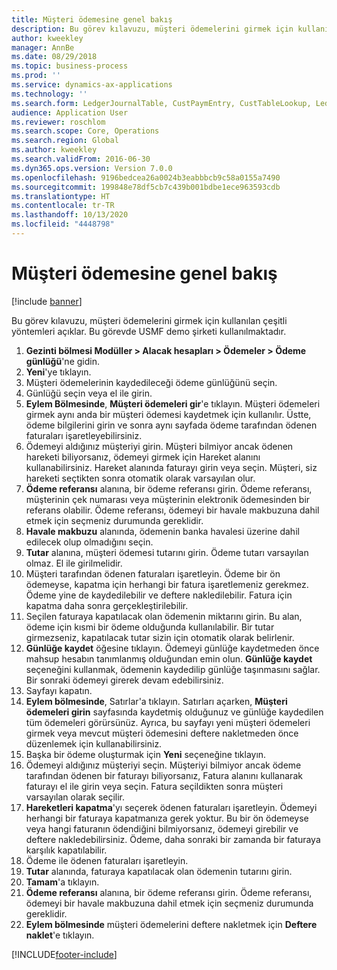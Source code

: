 ```yaml
---
title: Müşteri ödemesine genel bakış
description: Bu görev kılavuzu, müşteri ödemelerini girmek için kullanılan çeşitli yöntemleri açıklar.
author: kweekley
manager: AnnBe
ms.date: 08/29/2018
ms.topic: business-process
ms.prod: ''
ms.service: dynamics-ax-applications
ms.technology: ''
ms.search.form: LedgerJournalTable, CustPaymEntry, CustTableLookup, LedgerJournalTransCustPaym, CustOpenTrans, BankAccountTableLookUp
audience: Application User
ms.reviewer: roschlom
ms.search.scope: Core, Operations
ms.search.region: Global
ms.author: kweekley
ms.search.validFrom: 2016-06-30
ms.dyn365.ops.version: Version 7.0.0
ms.openlocfilehash: 9196bedcea26a0024b3eabbbcb9c58a0155a7490
ms.sourcegitcommit: 199848e78df5cb7c439b001bdbe1ece963593cdb
ms.translationtype: HT
ms.contentlocale: tr-TR
ms.lasthandoff: 10/13/2020
ms.locfileid: "4448798"
---
```

# <a name="customer-payment-overview"></a>Müşteri ödemesine genel bakış

[!include [banner](../../includes/banner.md)]

Bu görev kılavuzu, müşteri ödemelerini girmek için kullanılan çeşitli yöntemleri açıklar. Bu görevde USMF demo şirketi kullanılmaktadır.

1. **Gezinti bölmesi Modüller > Alacak hesapları > Ödemeler > Ödeme günlüğü**'ne gidin.
2. **Yeni**'ye tıklayın.
3. Müşteri ödemelerinin kaydedileceği ödeme günlüğünü seçin.
4. Günlüğü seçin veya el ile girin.
5. **Eylem Bölmesinde**, **Müşteri ödemeleri gir**'e tıklayın. Müşteri ödemeleri girmek aynı anda bir müşteri ödemesi kaydetmek için kullanılır. Üstte, ödeme bilgilerini girin ve sonra aynı sayfada ödeme tarafından ödenen faturaları işaretleyebilirsiniz.  
6. Ödemeyi aldığınız müşteriyi girin. Müşteri bilmiyor ancak ödenen hareketi biliyorsanız, ödemeyi girmek için Hareket alanını kullanabilirsiniz. Hareket alanında faturayı girin veya seçin. Müşteri, siz hareketi seçtikten sonra otomatik olarak varsayılan olur.
7. **Ödeme referansı** alanına, bir ödeme referansı girin. Ödeme referansı, müşterinin çek numarası veya müşterinin elektronik ödemesinden bir referans olabilir. Ödeme referansı, ödemeyi bir havale makbuzuna dahil etmek için seçmeniz durumunda gereklidir.  
8. **Havale makbuzu** alanında, ödemenin banka havalesi üzerine dahil edilecek olup olmadığını seçin. 
9. **Tutar** alanına, müşteri ödemesi tutarını girin. Ödeme tutarı varsayılan olmaz. El ile girilmelidir. 
10. Müşteri tarafından ödenen faturaları işaretleyin. Ödeme bir ön ödemeyse, kapatma için herhangi bir fatura işaretlemeniz gerekmez. Ödeme yine de kaydedilebilir ve deftere nakledilebilir. Fatura için kapatma daha sonra gerçekleştirilebilir.
11. Seçilen faturaya kapatılacak olan ödemenin miktarını girin. Bu alan, ödeme için kısmi bir ödeme olduğunda kullanılabilir. Bir tutar girmezseniz, kapatılacak tutar sizin için otomatik olarak belirlenir.
12. **Günlüğe kaydet** öğesine tıklayın. Ödemeyi günlüğe kaydetmeden önce mahsup hesabın tanımlanmış olduğundan emin olun. **Günlüğe kaydet** seçeneğini kullanmak, ödemenin kaydedilip günlüğe taşınmasını sağlar. Bir sonraki ödemeyi girerek devam edebilirsiniz.
13. Sayfayı kapatın.
14. **Eylem bölmesinde**, Satırlar'a tıklayın. Satırları açarken, **Müşteri ödemeleri girin** sayfasında kaydetmiş olduğunuz ve günlüğe kaydedilen tüm ödemeleri görürsünüz. Ayrıca, bu sayfayı yeni müşteri ödemeleri girmek veya mevcut müşteri ödemesini deftere nakletmeden önce düzenlemek için kullanabilirsiniz.
15. Başka bir ödeme oluşturmak için **Yeni** seçeneğine tıklayın. 
16. Ödemeyi aldığınız müşteriyi seçin. Müşteriyi bilmiyor ancak ödeme tarafından ödenen bir faturayı biliyorsanız, Fatura alanını kullanarak faturayı el ile girin veya seçin. Fatura seçildikten sonra müşteri varsayılan olarak seçilir.  
17. **Hareketleri kapatma**'yı seçerek ödenen faturaları işaretleyin. Ödemeyi herhangi bir faturaya kapatmanıza gerek yoktur. Bu bir ön ödemeyse veya hangi faturanın ödendiğini bilmiyorsanız, ödemeyi girebilir ve deftere nakledebilirsiniz. Ödeme, daha sonraki bir zamanda bir faturaya karşılık kapatılabilir.  
18. Ödeme ile ödenen faturaları işaretleyin. 
19. **Tutar** alanında, faturaya kapatılacak olan ödemenin tutarını girin.
20. **Tamam**'a tıklayın.
21. **Ödeme referansı** alanına, bir ödeme referansı girin. Ödeme referansı, ödemeyi bir havale makbuzuna dahil etmek için seçmeniz durumunda gereklidir.  
22. **Eylem bölmesinde** müşteri ödemelerini deftere nakletmek için **Deftere naklet**'e tıklayın. 



[!INCLUDE[footer-include](../../../includes/footer-banner.md)]